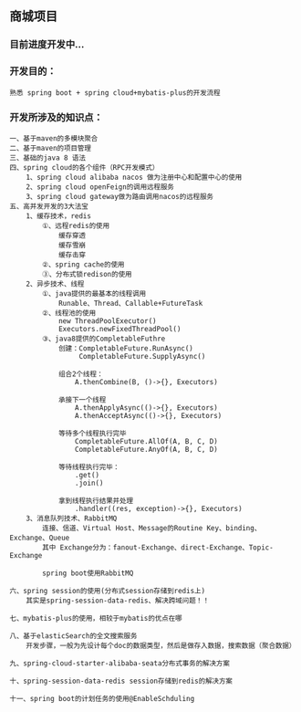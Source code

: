 ## 商城项目

### 目前进度开发中...

### 开发目的：
    熟悉 spring boot + spring cloud+mybatis-plus的开发流程
 
### 开发所涉及的知识点：
    一、基于maven的多模块聚合
    二、基于maven的项目管理
    三、基础的java 8 语法
    四、spring cloud的各个组件（RPC开发模式）
        1、spring cloud alibaba nacos 做为注册中心和配置中心的使用
        2、spring cloud openFeign的调用远程服务
        3、spring cloud gateway做为路由调用nacos的远程服务
    五、高并发开发的3大法宝
        1、缓存技术，redis
            ①、远程redis的使用
                缓存穿透
                缓存雪崩
                缓存击穿
            ②、spring cache的使用
            ③、分布式锁redison的使用
        2、异步技术、线程
            ①、java提供的最基本的线程调用
                Runable、Thread、Callable+FutureTask
            ②、线程池的使用
                new ThreadPoolExecutor()
                Executors.newFixedThreadPool()
            ③、java8提供的CompletableFuthre
                创建：CompletableFuture.RunAsync()
                     CompletableFuture.SupplyAsync()  
                
                组合2个线程：
                    A.thenCombine(B, ()->{}, Executors)
                    
                承接下一个线程
                    A.thenApplyAsync(()->{}, Executors)
                    A.thenAcceptAsync(()->{}, Executors)
                
                等待多个线程执行完毕
                    CompletableFuture.AllOf(A, B, C, D)
                    CompletableFuture.AnyOf(A, B, C, D)
                
                等待线程执行完毕：
                    .get()
                    .join()
                    
                拿到线程执行结果并处理
                    .handler((res, exception)->{}, Executors)
        3、消息队列技术、RabbitMQ
            连接、信道、Virtual Host、Message的Routine Key、binding、Exchange、Queue
            其中 Exchange分为：fanout-Exchange、direct-Exchange、Topic-Exchange
            
            spring boot使用RabbitMQ
                
    六、spring session的使用(分布式session存储到redis上)
        其实是spring-session-data-redis、解决跨域问题！！
        
    七、mybatis-plus的使用，相较于mybatis的优点在哪
    
    八、基于elasticSearch的全文搜索服务
        开发步骤，一般为先设计每个doc的数据类型，然后是做存入数据，搜索数据（聚合数据）
    
    九、spring-cloud-starter-alibaba-seata分布式事务的解决方案
    
    十、spring-session-data-redis session存储到redis的解决方案
    
    十一、spring boot的计划任务的使用@EnableSchduling
    
               
